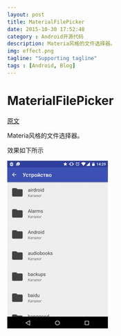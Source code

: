 ```yaml
---
layout: post
title: MaterialFilePicker
date: 2015-10-30 17:52:48
category : Android开源代码
description: Materia风格的文件选择器。
img: effect.png
tagline: "Supporting tagline"
tags : [Android, Blog]
---
```

# MaterialFilePicker

 [原文](https://github.com/nbsp-team/MaterialFilePicker)

Materia风格的文件选择器。

效果如下所示

![effect](/img/MaterialFilePicker/effect.png)